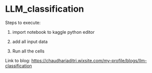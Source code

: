 # LLM_classification

Steps to execute:

1. import notebook to kaggle python editor

2. add all input data

3. Run all the cells

Link to blog: https://chaudhariaditri.wixsite.com/my-profile/blogs/llm-classification
